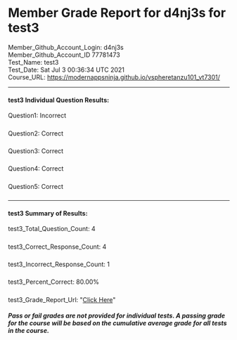 # Member Grade Report for d4nj3s for test3  
   
Member_Github_Account_Login: d4nj3s  
Member_Github_Account_ID 77781473  
Test_Name: test3  
Test_Date: Sat Jul  3 00:36:34 UTC 2021  
Course_URL: https://modernappsninja.github.io/vspheretanzu101_vt7301/  
   
---  
#### test3 Individual Question Results:  
Question1: Incorrect  
#####  
Question2: Correct  
#####  
Question3: Correct  
#####  
Question4: Correct  
#####  
Question5: Correct  
#####  
---  
#### test3 Summary of Results:  
test3_Total_Question_Count: 4  
#####  
test3_Correct_Response_Count: 4  
#####  
test3_Incorrect_Response_Count: 1  
#####  
test3_Percent_Correct: 80.00%  
#####  
test3_Grade_Report_Url: "[Click Here](https://github.com/modernappsninjas/d4nj3s/blob/main/static/userdata/courses/vspheretanzu101_vt7301/grade_report.pr1205.test3.md)"
##### Pass or fail grades are not provided for individual tests. A passing grade for the course will be based on the cumulative average grade for all tests in the course.  
